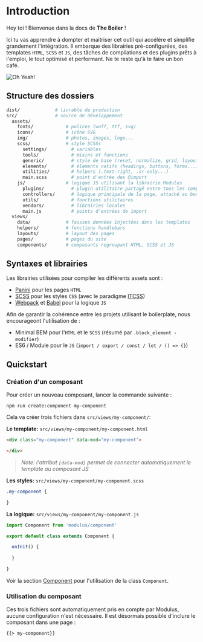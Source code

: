 # Introduction

Hey toi ! Bienvenue dans la docs de **The Boiler** !

Ici tu vas apprendre à dompter et maitriser cet outil qui accélére et simplifie grandement l'intégration.
Il embarque des librairies pré-configurées, des templates `HTML`, `SCSS` et `JS`, des tâches de compilations et des plugins prêts à l'emploi, le tout optimisé et performant. Ne te reste qu'à te faire un bon café.

![Oh Yeah!](https://media.giphy.com/media/dWEk3w1Uo97qw/giphy.gif)


## Structure des dossiers

```bash
dist/             # livrable de production
src/              # source de développement
  assets/
    fonts/            # polices (woff, ttf, svg)
    icons/            # icône SVG
    img/              # photos, images, logo...
    scss/             # style SCSSs
      settings/         # variables
      tools/            # mixins et functions
      generic/          # style de base (reset, normalize, grid, layout...)
      elements/         # élements natifs (headings, buttons, forms...)
      utilities/        # helpers (.text-right, .sr-only...)
      main.scss         # point d'entrée des @import
    js/               # logique JS utilisant la librairie Modulus
      plugins/          # plugin utilitaire partagé entre tous les composantns
      controllers/      # logique principale de la page, attaché au body
      utils/            # fonctions utilitaires
      vendors/          # librairies locales
      main.js           # points d'entrées de import
  views/    
    data/             # fausses données injectées dans les templates
    helpers/          # fonctions handlebars
    layouts/          # layout des pages
    pages/            # pages du site
    components/       # composants regroupant HTML, SCSS et JS
```


## Syntaxes et librairies

Les librairies utilisées pour compiler les différents assets sont :
- [Panini](https://foundation.zurb.com/sites/docs/panini.html) pour les pages `HTML`
- [SCSS](https://github.com/sass/node-sass) pour les styles `CSS` (avec le paradigme [ITCSS](https://www.xfive.co/blog/itcss-scalable-maintainable-css-architecture/))
- [Webpack](https://webpack.js.org) et [Babel](https://babeljs.io) pour la logique `JS` 

Afin de garantir la cohérence entre les projets utilisant le boilerplate, nous encourageont l'utilisation de :
- Minimal BEM pour l'`HTML` et le `SCSS` (résumé par `.block_element -modifier`)
- ES6 / Module pour le `JS` (`import / export / const / let / () => {}`)


## Quickstart

### Création d'un composant

Pour créer un nouveau composant, lancer la commande suivante :
```
npm run create:component my-component
```

Cela va créer trois fichiers dans `src/views/my-component/`:

**Le template:** `src/views/my-component/my-component.html`
```html
<div class="my-component" data-mod="my-component">

</div>
```

> *Note: l'attribut `[data-mod]` permet de connecter automatiquement le template au composant JS*

**Les styles:** `src/views/my-component/my-component.scss`
```css
.my-component {

}
```

**La logique:** `src/views/my-component/my-component.js`
```js
import Component from 'modulus/component'

export default class extends Component {

  onInit() {
    
  }

}
```

Voir la section [Component](modulus/component.md) pour l'utilisation de la class `Component`.


### Utilisation du composant

Ces trois fichiers sont automatiquement pris en compte par Modulus, aucune configuration n'est nécessaire.
Il est désormais possible d'inclure le composant dans une page :
```html
{{> my-component}}
```
